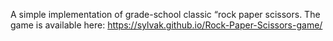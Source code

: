  A simple implementation of grade-school classic “rock paper scissors.
 The game is available here: https://sylvak.github.io/Rock-Paper-Scissors-game/
 
 

